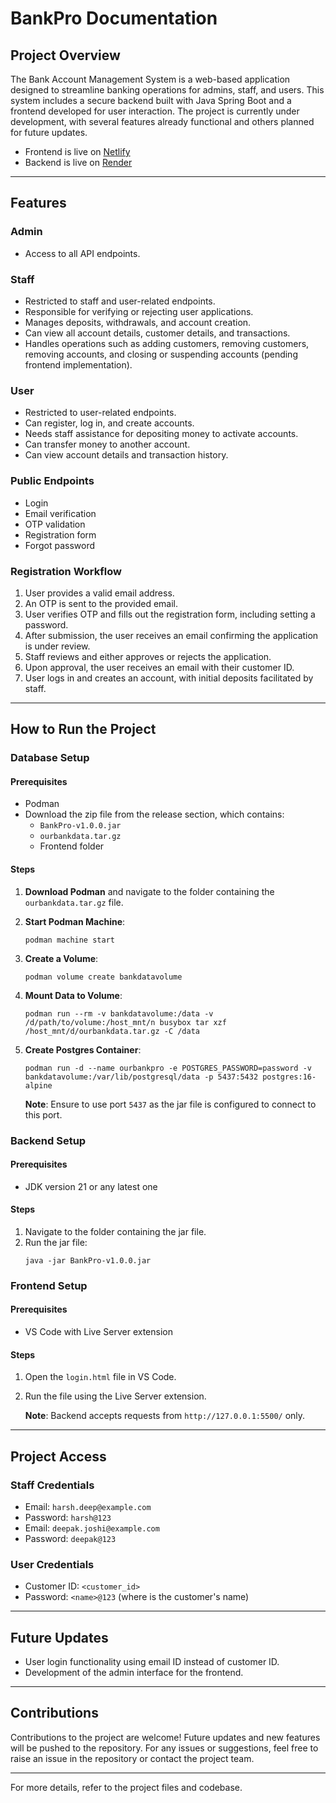 # BankPro Documentation

## Project Overview
The Bank Account Management System is a web-based application designed to streamline banking operations for admins, staff, and users. This system includes a secure backend built with Java Spring Boot and a frontend developed for user interaction. The project is currently under development, with several features already functional and others planned for future updates.
- Frontend is live on [Netlify](https://resonant-caramel-052c2b.netlify.app)
- Backend is live on [Render](https://bankpro.onrender.com)
---

## Features

### Admin
- Access to all API endpoints.

### Staff
- Restricted to staff and user-related endpoints.
- Responsible for verifying or rejecting user applications.
- Manages deposits, withdrawals, and account creation.
- Can view all account details, customer details, and transactions.
- Handles operations such as adding customers, removing customers, removing accounts, and closing or suspending accounts (pending frontend implementation).

### User
- Restricted to user-related endpoints.
- Can register, log in, and create accounts.
- Needs staff assistance for depositing money to activate accounts.
- Can transfer money to another account.
- Can view account details and transaction history.

### Public Endpoints
- Login
- Email verification
- OTP validation
- Registration form
- Forgot password

### Registration Workflow
1. User provides a valid email address.
2. An OTP is sent to the provided email.
3. User verifies OTP and fills out the registration form, including setting a password.
4. After submission, the user receives an email confirming the application is under review.
5. Staff reviews and either approves or rejects the application.
6. Upon approval, the user receives an email with their customer ID.
7. User logs in and creates an account, with initial deposits facilitated by staff.

---

## How to Run the Project

### Database Setup

#### Prerequisites
- Podman
- Download the zip file from the release section, which contains:
  - `BankPro-v1.0.0.jar`
  - `ourbankdata.tar.gz`
  - Frontend folder

#### Steps
1. **Download Podman** and navigate to the folder containing the `ourbankdata.tar.gz` file.
2. **Start Podman Machine**:
   ```
   podman machine start
   ```
3. **Create a Volume**:
   ```
   podman volume create bankdatavolume
   ```
4. **Mount Data to Volume**:
   ```
   podman run --rm -v bankdatavolume:/data -v /d/path/to/volume:/host_mnt/n busybox tar xzf /host_mnt/d/ourbankdata.tar.gz -C /data
   ```
5. **Create Postgres Container**:
   ```
   podman run -d --name ourbankpro -e POSTGRES_PASSWORD=password -v bankdatavolume:/var/lib/postgresql/data -p 5437:5432 postgres:16-alpine
   ```

   **Note**: Ensure to use port `5437` as the jar file is configured to connect to this port.

### Backend Setup

#### Prerequisites
- JDK version 21 or any latest one

#### Steps
1. Navigate to the folder containing the jar file.
2. Run the jar file:
   ```
   java -jar BankPro-v1.0.0.jar
   ```

### Frontend Setup

#### Prerequisites
- VS Code with Live Server extension

#### Steps
1. Open the `login.html` file in VS Code.
2. Run the file using the Live Server extension.

   **Note**: Backend accepts requests from `http://127.0.0.1:5500/` only.

---

## Project Access

### Staff Credentials
- Email: `harsh.deep@example.com`
- Password: `harsh@123`
- Email: `deepak.joshi@example.com`
- Password: `deepak@123`

### User Credentials
- Customer ID: `<customer_id>`
- Password: `<name>@123` (where <name> is the customer's name)
---

## Future Updates
- User login functionality using email ID instead of customer ID.
- Development of the admin interface for the frontend.

---

## Contributions
Contributions to the project are welcome! Future updates and new features will be pushed to the repository. For any issues or suggestions, feel free to raise an issue in the repository or contact the project team.

---

For more details, refer to the project files and codebase.

